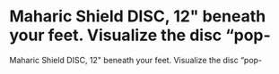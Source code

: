 # Maharic Shield DISC, 12" beneath your feet. Visualize the disc “pop-

Maharic Shield DISC, 12" beneath your feet. Visualize the disc “pop-